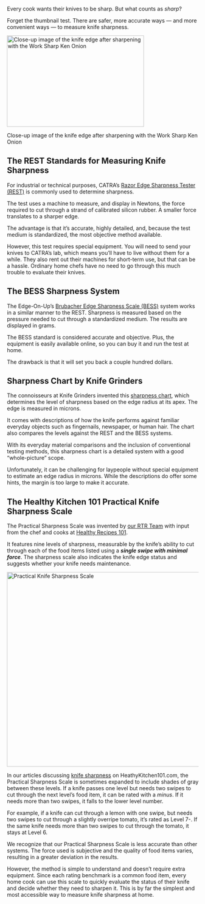 Every cook wants their knives to be sharp. But what counts as _sharp_?

Forget the thumbnail test. There are safer, more accurate ways — and more convenient ways — to measure knife sharpness.

<img src="https://cdn.healthykitchen101.com/reviews/images/knife-sharpeners/cldmqr5aq0002pb881dwt3ieq.jpg" alt="Close-up image of the knife edge after sharpening with the Work Sharp Ken Onion " width="360" height="240">

Close-up image of the knife edge after sharpening with the Work Sharp Ken Onion

The REST Standards for Measuring Knife Sharpness
------------------------------------------------

For industrial or technical purposes, CATRA’s [Razor Edge Sharpness Tester (REST)](https://www.catra.org/testing-equipment/knives-blades-cutting-edges/sharpness-tester-2/) is commonly used to determine sharpness. 

The test uses a machine to measure, and display in Newtons, the force required to cut through a strand of calibrated silicon rubber. A smaller force translates to a sharper edge.

The advantage is that it’s accurate, highly detailed, and, because the test medium is standardized, the most objective method available. 

However, this test requires special equipment. You will need to send your knives to CATRA’s lab, which means you’ll have to live without them for a while. They also rent out their machines for short-term use, but that can be a hassle. Ordinary home chefs have no need to go through this much trouble to evaluate their knives.

The BESS Sharpness System
-------------------------

The Edge-On-Up’s [Brubacher Edge Sharpness Scale (BESS)](https://www.knivesandtools.com/en/ct/how-does-the-edge-on-up-sharpness-test-work.htm) system works in a similar manner to the REST. Sharpness is measured based on the pressure needed to cut through a standardized medium. The results are displayed in grams.

The BESS standard is considered accurate and objective. Plus, the equipment is easily available online, so you can buy it and run the test at home. 

The drawback is that it will set you back a couple hundred dollars. 

Sharpness Chart by Knife Grinders
---------------------------------

The connoisseurs at Knife Grinders invented this [sharpness chart](http://knifegrinders.com.au/Manuals/Sharpness_Chart.pdf), which determines the level of sharpness based on the edge radius at its apex. The edge is measured in microns.

It comes with descriptions of how the knife performs against familiar everyday objects such as fingernails, newspaper, or human hair. The chart also compares the levels against the REST and the BESS systems. 

With its everyday material comparisons and the inclusion of conventional testing methods, this sharpness chart is a detailed system with a good “whole-picture” scope. 

Unfortunately, it can be challenging for laypeople without special equipment to estimate an edge radius in microns. While the descriptions do offer some hints, the margin is too large to make it accurate.

The Healthy Kitchen 101 Practical Knife Sharpness Scale
-------------------------------------------------------

The Practical Sharpness Scale was invented by [our RTR Team](https://healthykitchen101.com/about/#meet-the-team) with input from the chef and cooks at [Healthy Recipes 101](https://healthyrecipes101.com/). 

It features nine levels of sharpness, measurable by the knife’s ability to cut through each of the food items listed using a _**single swipe with minimal force**_. The sharpness scale also indicates the knife edge status and suggests whether your knife needs maintenance.

<img src="https://cdn.healthykitchen101.com/reviews/images/knife-sharpeners/cl3v9nuuv000amq887we17zl2.jpg" alt="Practical Knife Sharpness Scale" width="768" height="512">

In our articles discussing [knife sharpness](https://healthykitchen101.com/knife-sharpeners/reviews/best/) on HeathyKitchen101.com, the Practical Sharpness Scale is sometimes expanded to include shades of gray between these levels. If a knife passes one level but needs two swipes to cut through the next level’s food item, it can be rated with a _minus_. If it needs more than two swipes, it falls to the lower level number.

For example, if a knife can cut through a lemon with one swipe, but needs two swipes to cut through a slightly overripe tomato, it’s rated as Level 7-. If the same knife needs more than two swipes to cut through the tomato, it stays at Level 6.

We recognize that our Practical Sharpness Scale is less accurate than other systems. The force used is subjective and the quality of food items varies, resulting in a greater deviation in the results.

However, the method is simple to understand and doesn’t require extra equipment. Since each rating benchmark is a common food item, every home cook can use this scale to quickly evaluate the status of their knife and decide whether they need to sharpen it. This is by far the simplest and most accessible way to measure knife sharpness at home.